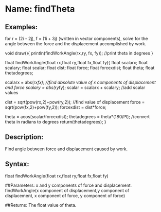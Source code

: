 # Name: findTheta

## Examples:
for r = (2i - 2j), f = (1i + 3j) (written in vector components), solve for the angle between the force and the displacement accomplished by work.

void draw(){
  println(findWorkAngle(rx,ry, fx, fy)); //print theta in degrees 
}


float findWorkAngle(float rx,float ry,float fx,float fy){ 
  float scalarx; 
  float scalary;
  float scalar;
  float dist;
  float force;
  float forcexdist;
  float theta;
  float thetadegrees; 

  scalarx = abs(rx*fx); //find absolute value of x components of displacement and force 
  scalary = abs(ry*fy);
  scalar = scalarx + scalary; //add scalar values

  dist = sqrt(pow(rx,2)+pow(ry,2)); //find value of displacement 
  force = sqrt(pow(fx,2)+pow(fy,2));
  forcexdist = dist*force;

  theta = acos(scalar/forcexdist);
  thetadegrees = theta*(180/PI); //convert theta in radians to degrees 
  return(thetadegrees);
}


## Description:
Find angle between force and displacement caused by work. 

## Syntax:
float findWorkAngle(float rx,float ry,float fx,float fy)

##Parameters: 
x and y components of force and displacement. findWorkAngle(x component of displacement,y component of displacement, x component of force, y component of force)

##Returns:
The float value of theta. 

